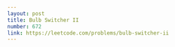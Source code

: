 ```yaml
---
layout: post
title: Bulb Switcher II
number: 672
link: https://leetcode.com/problems/bulb-switcher-ii
---
```

